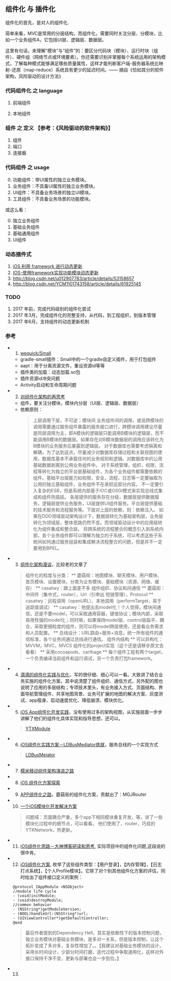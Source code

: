 ## 组件化 与 插件化

组件化的首先，是对人的组件化.

简单来看，MVC是常用的分层结构，而组件化，需要同时关注分层、分模块，比如一个业务组件A，它包括UI层、逻辑层、数据层。

这里有句话，来理解“模块”与“组件”的：要区分代码块（模块）、运行时块（组件）、硬件组（网络节点或环境要素）。你还需要识别并掌握每个系统运用的架构模式，了解每种模式能够满足哪些质量属性，这样才能判断客户端-服务器系统比映射-还原（map-reduce）系统具有更少的延迟时间。—— 摘自《恰如其分的软件架构，风险驱动的设计方法》

### 代码组件化 之 language

1. 前端组件

2. 本地组件

### 组件 之 定义 【参考：《风险驱动的软件架构》】

1. 组件
2. 端口
3. 连接器

### 代码组件 之 usage

0. 功能组件：带UI属性的独立业务模块。
1. 业务组件：不具备UI属性的独立业务模块。
2. UI组件：不具备业务场景的独立UI模块。
3. 工具组件：不具备业务场景的功能模块。

或这么看：

0. 独立业务组件
1. 基础业务组件
2. 基础通用组件
3. UI组件

### 动态插件式

1. [iOS 利用 framework 进行动态更新](https://yq.aliyun.com/articles/3024)
2. [IOS-使用framework实现功能模块动态更新](http://blog.csdn.net/like7xiaoben/article/details/44081257)
3. http://blog.csdn.net/u012907783/article/details/53158657
4. http://blog.csdn.net/YCM1101743158/article/details/61925145

### TODO

1. 2017 年前，完成代码级别的组件化尝试
2. 2017 年3月，完成组件化的完整支持，从代码，到工程组织，到版本管理
3. 2017 年6月，支持组件的动态更新机制

### 参考

  * 1. [wequick/Small](https://github.com/wequick/Small)
    - gradle-small插件：Small中的一个gradle自定义插件，用于打包组件
    - aapt：用于分离资源文件，重设资源id等等
    - 插件类的加载：动态加载.so包
    - 插件资源id冲突问题
    - Activity启动和生命周期问题

  * 2. [对组件化架构的再思考](http://blog.sina.com.cn/s/blog_493a845501012c1p.html)
    - 组件，要关注分模块，模块内分层（UI层、逻辑层、数据层）
    - 依赖原则：
      > 上层调用下层，不可逆；模块间
      > 业务组件间的调用，或说跨模块的调用需要通过服务组件暴露的服务接口进行，跨模块调用建议尽量是同层调用为主，即A模块的逻辑层只能调用B模块的逻辑层，而不能调用B模块的数据层。如果存在对B模块数据层的调用应该转化为B模块的业务服务后暴露到逻辑层。
      > 对于数据库也需要考虑隔离和解耦，为了达到这点，尽量减少对数据库存储过程和关联视图的使用，数据库基本不承载任何的业务规则和逻辑。对数据库中的公用基础数据剥离到公用业务组件中。
      > 对于系统管理，组织，权限，流程等转化为独立的平台层基础组件，为各个业务组件都需要依赖的组件。基础平台层能力如权限，安全，流程，日志等一定要抽取为公用的独立基础组件，业务组件不在承担这部分内容。
      > 不一定要引入复杂的ESB，但是系统内部基于IOC或OSGI模式来实现总线式集成和组件热插拔。
      > 各层提供的服务存在分级，数据层提供数据服务，逻辑层提供业务服务，UI层提供UI组件服务。平台层提供基础的技术服务和流程服务等。下层对上层的依赖，则：依赖注入。
      > 如果在DDD领域驱动架构设计下，数据层转化为基础架构层，业务层转化为领域层，整体思路仍然不变。而领域驱动设计中的应用层转化为组件集成和整合层。
      > 将跨系统的流程整合的概念引入到系统内部，各个业务组件即可以理解为独立的子系统，可以考虑这些子系统间如何通过服务组装和集成解决流程整合的问题，但是并不一定要用到BPEL。

  * 3. [组件化架构漫谈](http://blog.csdn.net/fallenink/article/details/52895417)，比较老的文章了
    > 组件化的粒度与分类：
      ** 蘑菇街：地图模块、聊天模块、用户模块、首页模块、设置模块，分类为业务模块、基础模块（资源、网络、缓存）
      ** casatwy：跟上面差不多
    > 组件组织、协议和间通信
      ** 蘑菇街：中间件（集中式，router），Url（引申出 短链管理），Protocol
      ** casatwy：远程调用（openURL）、本地调用（performTarget，易于追踪或调试）
      ** casatwy：他提出去model化！个人觉得，模块间通信，还是不要model，可以采取通用容器，键值协议；模块内部，采取易用性强的model化；同时嘛，如果保持model层、control层扁平、耦合，采取更细粒度的组件，则可以将model跨层使用，还是看业务需求和人员配置。
      ** 总线设计：URL路由+服务+消息。统一所有组件的通信标准，各个业务间通过总线进行通信。
    > 组件内结构
      ** 可以异构化：MVVM，MVC，MVCS
    > 组件化的project实现（这个还是请移步原文去看看）
      ** 采用cocoapods、carthage
      ** 每个组件工程有两个target，一个负责编译当前组件和运行调试，另一个负责打包framework。

  * 4. [滴滴的组件化实践与优化](http://blog.csdn.net/fallenink/article/details/52905347)，写的很仔细、细心可以一看。大致讲了结合业务实施的组件化方案，其中说清楚了组件组织、通信方式，另外配的图也说明了应用的多层结构；专项技术里头，有业务接入方式、页面结构、界面导航管理组件、共享地图背景、业务可扩展的地图的解决方案、灰度测试、app瘦身、启动速度优化、降低崩溃、模块优化。
  * 5. [iOS App组件化开发实践](http://blog.csdn.net/fallenink/article/details/52905701)，没有使用过多的架构视图，从实施层面一步步讲解了他们的组件化具体实现和指导思想，还可以。
    > [YTXModule](https://github.com/mdsb100/YTXModule/blob/master/Example/Tests/TestYTXModuleSpec.m)

  * 6. [ iOS组件化实践方案－LDBusMediator炼就](http://blog.csdn.net/fallenink/article/details/52905760)，服务总线的一个实现方式
    > [LDBusMeiator](https://github.com/Lede-Inc/LDBusMediator.git)

  * 7. [糯米移动组件架构演进之路](http://blog.csdn.net/fallenink/article/details/52905833)
  * 8. [iOS 组件化方案探索](http://blog.csdn.net/fallenink/article/details/52905854)
  * 9. [APP组件化之路](http://blog.csdn.net/fallenink/article/details/52905874)，蘑菇街的组件化方案，贡献出了：MGJRouter
  * 10. [一个iOS模块化开发解决方案](http://blog.csdn.net/fallenink/article/details/53063823)
    > 问题域：页面耦合严重，多个app下相同模块重复开发，等，讲了一些模块化过程中的细节点，可以看看。
    > 他们使用了，router，巧叔的YTKNetwork，热更新。

  * 11. [iOS组件化思路－大神博客研读和思考](http://blog.csdn.net/fallenink/article/details/53127082), 实际项目中的组件化问题,这段说的很中肯。

  * 12. [iOS组件化方案](http://mrpeak.cn/blog/module/?utm_source=tuicool&utm_medium=referral), 枚举了这些组件类型：【用户登录】，【内存管理】，【日志打点系统】，【个人Profile模块】。它除了对个别其他组件化方案的评估，同时给出了组件接口定义的案例：
    ```
    @protocol IAppModule <NSObject>
    //module life cycle
    - (void)initModule;
    - (void)destroyModule;
    //common behavior
    - (NSString*)getModuleVersion;
    - (BOOL)handleUrl:(NSString*)url;
    - (UIViewController*)getDefaultController;
    @end
    ```
    > 最后作者提到的Dependency Hell，其实是依赖性下的版本控制问题，独立业务模块对基础业务模块，是多对一关系，但是版本控制，让这个拓扑变成了多对多，复杂性增加了。。【我建议对基础业务模块的设计，采用长时间设计，少部分时间打磨，迭代过程中争取通用化，这样对外接口保持干净不变，更新与部署也会一步到位。】

  * 13. []()
